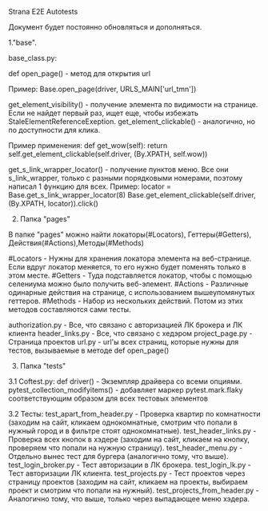 Strana E2E Autotests

Документ будет постоянно обновляться и дополняться.

1."base".

base_class.py:

def open_page() - метод для открытия url

Пример: Base.open_page(driver, URLS_MAIN['url_tmn'])

get_element_visibility() - получение элемента по видимости на странице. Если не найдет первый раз, ищет еще, чтобы избежать StaleElementReferenceExeption.
get_element_clickable() - аналогично, но по доступности для клика.

Пример применения:
    def get_wow(self):
        return self.get_element_clickable(self.driver, (By.XPATH, self.wow))

get_s_link_wrapper_locator() - получение пунктов меню. Все они s_link_wrapper, только с разными порядковыми номерами, поэтому написал 1 функцию для всех.
Пример:
        locator = Base.get_s_link_wrapper_locator(8)
        Base.get_element_clickable(self.driver, (By.XPATH, locator)).click()

2. Папка "pages"

В папке "pages" можно найти локаторы(#Locators), Геттеры(#Getters), Действия(#Actions),Методы(#Methods)

#Locators - Нужны для хранения локатора элемента на веб-странице. Если вдруг локатор меняется, то его нужно будет поменять только в этом месте.
#Getters - Туда подставляется локатор, чтобы с помощью селениума можно было получить веб-элемент.
#Actions - Различные одинарные действия на странице, с использованием вышеупомянутых геттеров.
#Methods - Набор из нескольких действий. Потом из этих методов составляются сами тесты.

authorization.py - Все, что связано с авторизацией ЛК брокера и ЛК клиента
header_links.py - Все, что связано с хедэром
project_page.py - Страница проектов
url.py - url'ы всех страниц, которые нужны для тестов, вызываемые в методе def open_page()

3. Папка "tests"

3.1 Coftest.py:
def driver() - Экземпляр драйвера со всеми опциями.
pytest_collection_modifyitems() - добавляет маркер pytest.mark.flaky соответствующим образом для всех тестовых элементов

3.2 Тесты:
test_apart_from_header.py - Проверка квартир по комнатности (заходим на сайт, кликаем однокомнатные, смотрим что попали в нужный город и в фильтре стоят однокомнатные).
test_header_links.py - Проверка всех кнопок в хэдере (заходим на сайт, кликаем на кнопку, проверяем что попали на нужную страницу).
test_header_menu.py - Отдельно вынес тест для бургера (аналогично тому, что выше).
test_login_broker.py - Тест авторизации в ЛК брокера.
test_login_lk.py - Тест авторизации ЛК клиента.
test_projects.py - Тест проектов через страницу проектов (заходим на сайт, кликаем на проекты, выбираем проект и смотрим что попали на нужный).
test_projects_from_header.py - Аналогично тому, что выше, только через выпадающее меню хэдера.